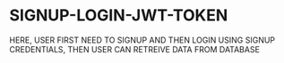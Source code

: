 # SIGNUP-LOGIN-JWT-TOKEN
HERE, USER FIRST NEED TO SIGNUP AND THEN LOGIN USING SIGNUP CREDENTIALS, THEN USER CAN RETREIVE DATA FROM DATABASE
